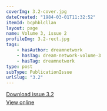 ```yaml
---
coverImg: 3.2-cover.jpg
dateCreated: "1984-03-01T11:32:52"
itemId: bcphblcllan
layout: page
name: Volume 3, issue 2
profileImg: 3.2-rect.jpg
tags:
    - hasAuthor: dreamnetwork
    - hasTag: dream-network-volume-3
    - hasTag: dreamnetwork
type: post
subType: PublicationIssue
urlSlug: "3.2"
---
```


<p style="margin-block-end: 5px; margin-block-start: 5px;"><a href="../files/pdfs/Volume_3/3.2-'3-4'-The-Dream-Network-Volume-3-4.pdf" download="">Download issue 3.2</a></p><p style="margin-block-end: 5px; margin-block-start: 5px;"><a href="../files/pdfs/Volume_3/3.2-'3-4'-The-Dream-Network-Volume-3-4.pdf">View online</a></p>
